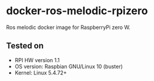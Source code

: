# docker-ros-melodic-rpizero
Ros melodic docker image for RaspberryPi zero W.
## Tested on 
  * RPI HW version 1.1
  * OS version: Raspbian GNU/Linux 10 (buster)
  * Kernel: Linux 5.4.72+

